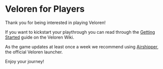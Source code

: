 # Veloren for Players

Thank you for being interested in playing Veloren!

If you want to kickstart your playthrough you can read through the [Getting Started](https://wiki.veloren.net/wiki/Getting_Started) guide on the Veloren Wiki.

As the game updates at least once a week we recommend using [Airshipper](airshipper.md), the official Veloren launcher.

Enjoy your journey!
